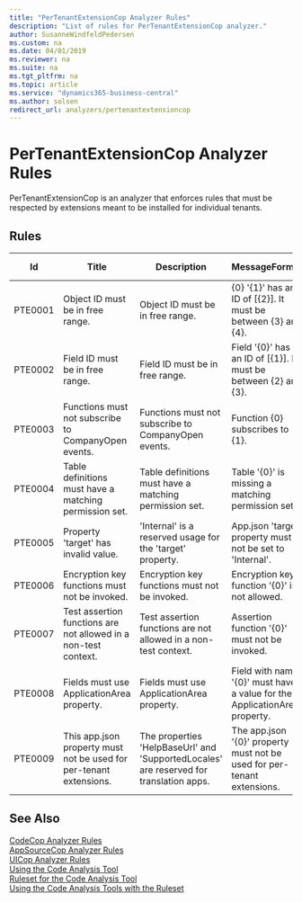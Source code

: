 ```yaml
---
title: "PerTenantExtensionCop Analyzer Rules"
description: "List of rules for PerTenantExtensionCop analyzer."
author: SusanneWindfeldPedersen
ms.custom: na
ms.date: 04/01/2019
ms.reviewer: na
ms.suite: na
ms.tgt_pltfrm: na
ms.topic: article
ms.service: "dynamics365-business-central"
ms.author: solsen
redirect_url: analyzers/pertenantextensioncop
---
```


<!-- This topic is redirected because it has been automated -->

 

# PerTenantExtensionCop Analyzer Rules 
PerTenantExtensionCop is an analyzer that enforces rules that must be respected by extensions meant to be installed for individual tenants.

## Rules 

|Id|Title|Description|MessageFormat|Category|Default Severity|IsEnabledbyDefault|
|--|-----|-----------|-------------|--------|----------------|------------------|
|PTE0001|Object ID must be in free range.|Object ID must be in free range.|{0} '{1}' has an ID of [{2}]. It must be between {3} and {4}.|ObjectValidation|Error|true|
|PTE0002|Field ID must be in free range.|Field ID must be in free range.|Field '{0}' has an ID of [{1}]. It must be between {2} and {3}.|ObjectValidation|Error|true|
|PTE0003|Functions must not subscribe to CompanyOpen events.|Functions must not subscribe to CompanyOpen events.|Function {0} subscribes to {1}.|ObjectValidation|Error|true|
|PTE0004|Table definitions must have a matching permission set.|Table definitions must have a matching permission set.|Table '{0}' is missing a matching permission set.|ObjectValidation|Error|true|
|PTE0005|Property 'target' has invalid value.|'Internal' is a reserved usage for the 'target' property.|App.json 'target' property must not be set to 'Internal'.|PackageValidation|Error|true|
|PTE0006|Encryption key functions must not be invoked.|Encryption key functions must not be invoked.|Encryption key function '{0}' is not allowed.|PackageValidation|Error|true|
|PTE0007|Test assertion functions are not allowed in a non-test context.|Test assertion functions are not allowed in a non-test context.|Assertion function '{0}' must not be invoked.|PackageValidation|Error|true|
|PTE0008|Fields must use ApplicationArea property.|Fields must use ApplicationArea property.|Field with name '{0}' must have a value for the ApplicationArea property.|PackageValidation|Error|true|
|PTE0009|This app.json property must not be used for per-tenant extensions.|The properties 'HelpBaseUrl' and 'SupportedLocales' are reserved for translation apps.|The app.json '{0}' property must not be used for per-tenant extensions.|PackageValidation|Error|true|


## See Also 
[CodeCop Analyzer Rules](devenv-codeanalyzer-codecop-rules.md)   
[AppSourceCop Analyzer Rules](devenv-codeanalyzer-appsourcecop-rules.md)   
[UICop Analyzer Rules](devenv-codeanalyzer-uicop-rules.md)  
[Using the Code Analysis Tool](devenv-using-code-analysis-tool.md)  
[Ruleset for the Code Analysis Tool](devenv-rule-set-syntax-for-code-analysis-tools.md)  
[Using the Code Analysis Tools with the Ruleset](devenv-using-code-analysis-tool-with-rule-set.md)